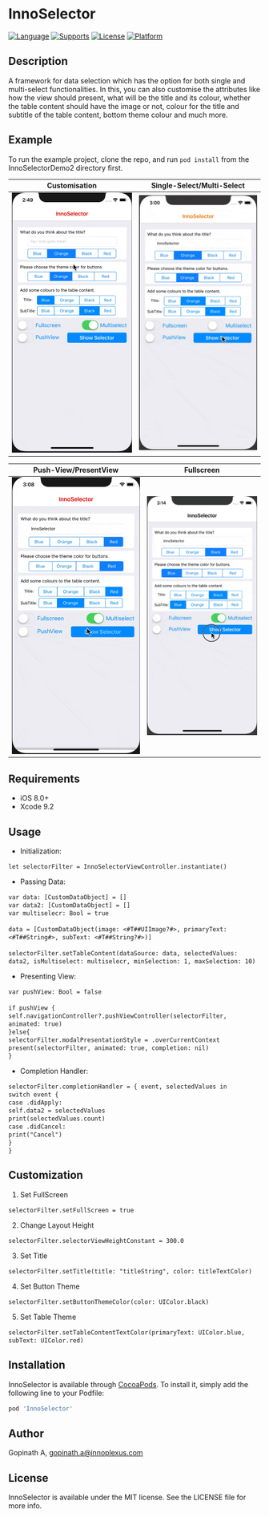 # InnoSelector
[![Language](https://img.shields.io/badge/language-Swift-orange.svg?style=flat)](https://developer.apple.com/swift/)
[![Supports](https://img.shields.io/badge/supports-CocoaPods%20%7C%20Carthage-green.svg?style=flat)](https://cocoapods.org/)
[![License](https://img.shields.io/cocoapods/l/HeartLoadingView.svg?style=flat)](https://opensource.org/licenses/MIT)
[![Platform](https://img.shields.io/cocoapods/p/HeartLoadingView.svg?style=flat)](https://developer.apple.com/)

## Description
A framework for data selection which has the option for both single and multi-select functionalities. In this, you can also customise the attributes like how the view should present, what will be the title and its colour, whether the table content should have the image or not, colour for the title and subtitle of the table content, bottom theme colour and much more.

## Example
To run the example project, clone the repo, and run `pod install` from the InnoSelectorDemo2 directory first.

Customisation              |  Single-Select/Multi-Select
:-------------------------:|:-------------------------:
![](https://github.com/Innoplexus-Consulting-Services/InnoSelector/blob/master/Assets/Clip1.gif)      |  ![](https://github.com/Innoplexus-Consulting-Services/InnoSelector/blob/master/Assets/Clip2.gif)

Push-View/PresentView      |  Fullscreen
:-------------------------:|:-------------------------:
![](https://github.com/Innoplexus-Consulting-Services/InnoSelector/blob/master/Assets/Clip3.gif)                      |  ![](https://github.com/Innoplexus-Consulting-Services/InnoSelector/blob/master/Assets/Clip4.gif)

## Requirements
- iOS 8.0+
- Xcode 9.2

## Usage
- Initialization:
```
let selectorFilter = InnoSelectorViewController.instantiate()
```
- Passing Data:
```
var data: [CustomDataObject] = []
var data2: [CustomDataObject] = []
var multiselecr: Bool = true

data = [CustomDataObject(image: <#T##UIImage?#>, primaryText: <#T##String#>, subText: <#T##String?#>)]

selectorFilter.setTableContent(dataSource: data, selectedValues: data2, isMultiselect: multiselecr, minSelection: 1, maxSelection: 10)
```

- Presenting View:
```
var pushView: Bool = false

if pushView {
self.navigationController?.pushViewController(selectorFilter, animated: true)
}else{
selectorFilter.modalPresentationStyle = .overCurrentContext
present(selectorFilter, animated: true, completion: nil)
}
```
- Completion Handler:
```
selectorFilter.completionHandler = { event, selectedValues in
switch event {
case .didApply:
self.data2 = selectedValues
print(selectedValues.count)
case .didCancel:
print("Cancel")
}
}
```

## Customization
1. Set FullScreen
```
selectorFilter.setFullScreen = true
```
2. Change Layout Height
```
selectorFilter.selectorViewHeightConstant = 300.0
```
3. Set Title
```
selectorFilter.setTitle(title: "titleString", color: titleTextColor)
```
4. Set Button Theme
```
selectorFilter.setButtonThemeColor(color: UIColor.black)
```
5. Set Table Theme
```
selectorFilter.setTableContentTextColor(primaryText: UIColor.blue, subText: UIColor.red)
```
## Installation

InnoSelector is available through [CocoaPods](http://cocoapods.org). To install
it, simply add the following line to your Podfile:

```ruby
pod 'InnoSelector'
```

## Author

Gopinath A, gopinath.a@innoplexus.com

## License

InnoSelector is available under the MIT license. See the LICENSE file for more info.
